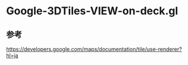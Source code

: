 # Google-3DTiles-VIEW-on-deck.gl
## 参考
https://developers.google.com/maps/documentation/tile/use-renderer?hl=ja
